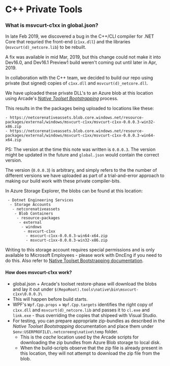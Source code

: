 # C++ Private Tools

### What is msvcurt-c1xx in global.json? 

In late Feb 2019, we discovered a bug in the C++/CLI compiler for .NET Core that requried the front-end (`c1xx.dll`) and the libraries (`msvcurt(d)_netcore.lib`) to be rebuilt. 

A fix was available in mid Mar, 2019, but this change could not make it into Dev16.0, and Dev16.1 Preview1 build weren't coming out until later in Apr, 2019. 

In collaboration with the C++ team, we decided to build our repo using private (but signed) copies of `c1xx.dll` and `msvcurt(d)_netcore.dll`. 

We have uploaded these private DLL's to an Azure blob at this location using Arcade's [_Native Toolset Bootstrapping_](https://github.com/dotnet/arcade/blob/main/Documentation/NativeToolBootstrapping.md) process. 

This results in the the packages being uploaded to locations like these: 

```
- https://netcorenativeassets.blob.core.windows.net/resource-packages/external/windows/msvcurt-c1xx/msvcurt-c1xx-0.0.0.3-win32-x86.zip
- https://netcorenativeassets.blob.core.windows.net/resource-packages/external/windows/msvcurt-c1xx/msvcurt-c1xx-0.0.0.3-win64-x64.zip
```

PS: The version at the time this note was written is `0.0.0.3`. The version might be updated in the future and `global.json` would contain the correct version. 

The version (`0.0.0.3`) is arbitrary, and simply refers to the the number of different versions we have uploaded as part of a trial-and-error approach to making our build work with these private compiler-bits. 

In Azure Storage Explorer, the blobs can be found at this location: 

```
 - Dotnet Engineering Services
  - Storage Accounts
   - netcorenativeassets
    - Blob Containers
     - resource-packages
      - external
       - windows
        - msvcurt-c1xx
         - msvcurt-c1xx-0.0.0.3-win64-x64.zip
         - msvcurt-c1xx-0.0.0.3-win32-x86.zip
```

Writing to this storage account requires special permissions and is only available to Microsoft Employees - please work with DncEng if you need to do this. Also refer to [Native Toolset Bootstrapping documentation](https://github.com/dotnet/arcade/blob/main/Documentation/NativeToolBootstrapping.md).


#### How does msvcurt-c1xx work? 

- global.json + Arcade's toolset restore-phase will download the blobs and lay it out under `$(RepoRoot).tools\native\bin\msvcurt-c1xx\0.0.0.3\`
 - This will happen before build starts. 
- WPF's `Wpf.Cpp.props` + `Wpf.Cpp.targets` identifies the right copy of `c1xx.dll` and `msvcurt(d)_netcore.lib` and passes it to `cl.exe` and `link.exe` - thus overriding the copies that shipeed with Visual Studio.
- For testing, you can prepare appropriate zip-bundles as described in the _Native Toolset Bootstrapping_ documentation and place them under `$env:USERPROFILE\.netcoreeng\native\temp` folder. 
  - This is the _cache_ location used by the Arcade scripts for downloading the zip bundles from Azure Blob storage to local disk. 
  - When the build-scripts observe that the zip file is already present in this location, they will not attempt to download the zip file from the blob. 